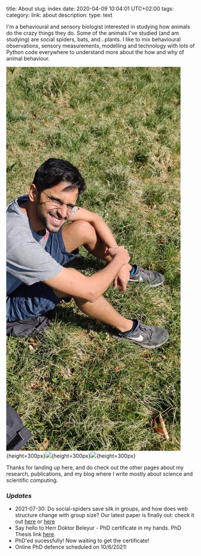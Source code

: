 title: About 
slug: index
date: 2020-04-09 10:04:01 UTC+02:00
tags: 
category: 
link: about
description: 
type: text

I'm a behavioural and sensory biologist interested in studying how animals do the crazy things they do.
Some of the animals I've studied (and am studying) are social spiders, bats, and...plants. I like to mix behavioural observations, sensory measurements, modelling and technology with
lots of  Python code everywhere to understand more about the how and why of animal behaviour. 

![](../images/IMG_20200412_114027.jpg){height=300px}![](../images/small_gifs/small_optim_setup.gif){height=300px}![](../images/small_gifs/small_optim_ensonif.gif){height=300px}

Thanks for landing up here, and do check  out the other pages about my research, publications, and my blog where I write mostly about 
science and scientific computing.

### *Updates*
* 2021-07-30: Do social-spiders save silk in groups, and how does web structure change with group size? Our latest paper is finally out: check it out [here](../publications) or [here]( https://authors.elsevier.com/a/1dUf7mjLwpTu) 
* Say hello to Herr Doktor Beleyur - PhD certificate in my hands. PhD Thesis link [here](http://kops.uni-konstanz.de/handle/123456789/54323).
* PhD'ed sucessfully! Now waiting to get the certificate!
* Online PhD defence scheduled on 10/6/2021!



